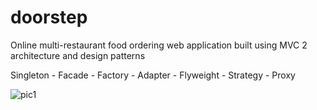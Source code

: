 # doorstep
Online multi-restaurant food ordering web application built using MVC 2 architecture and design patterns

Singleton - Facade - Factory - Adapter - Flyweight - Strategy - Proxy

![pic1](https://user-images.githubusercontent.com/52739523/105976428-2b32dc80-60b6-11eb-8220-1d1720ddabbc.png)

